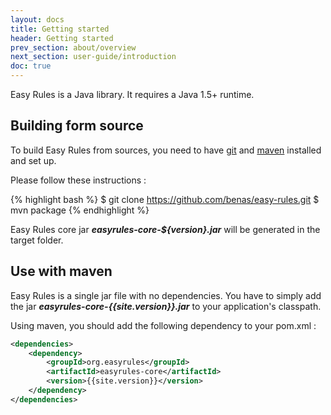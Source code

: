 ```yaml
---
layout: docs
title: Getting started
header: Getting started
prev_section: about/overview
next_section: user-guide/introduction
doc: true
---
```


Easy Rules is a Java library. It requires a Java 1.5+ runtime.

## Building form source

To build Easy Rules from sources, you need to have [git](http://www.git-scm.com) and [maven](http://maven.apache.org/) installed and set up.

Please follow these instructions :

{% highlight bash %}
$ git clone https://github.com/benas/easy-rules.git
$ mvn package
{% endhighlight %}

Easy Rules core jar **_easyrules-core-${version}.jar_** will be generated in the target folder.

## Use with maven

Easy Rules is a single jar file with no dependencies. You have to simply add the jar **_easyrules-core-{{site.version}}.jar_** to your application's classpath.

Using maven, you should add the following dependency to your pom.xml :

```xml
<dependencies>
    <dependency>
        <groupId>org.easyrules</groupId>
        <artifactId>easyrules-core</artifactId>
        <version>{{site.version}}</version>
    </dependency>
</dependencies>
```


